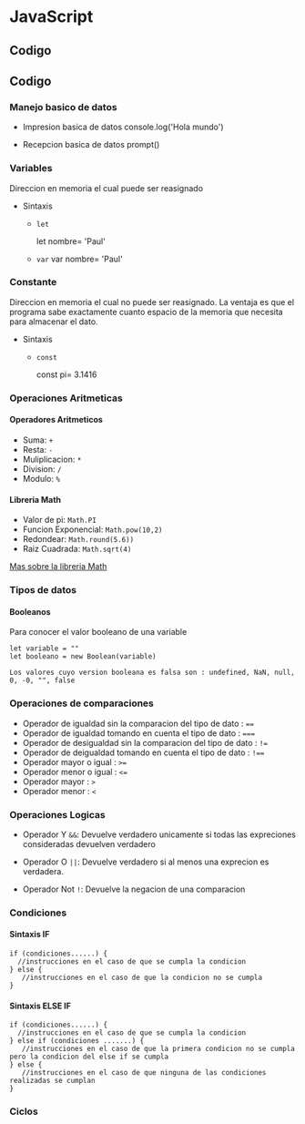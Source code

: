 # JavaScript
## Codigo
## Codigo
### Manejo basico de datos
* Impresion basica de datos
console.log('Hola mundo')

* Recepcion basica de datos
prompt()

### Variables
Direccion en memoria el cual puede ser reasignado
* Sintaxis

  * `let`

    let nombre= 'Paul'

  * `var`
      var nombre= 'Paul'

### Constante
Direccion en memoria el cual no puede ser reasignado. La ventaja es que el programa sabe exactamente cuanto espacio de la memoria que necesita para almacenar el dato.

* Sintaxis

  * `const`

    const pi= 3.1416

### Operaciones Aritmeticas
#### Operadores Aritmeticos
 * Suma: `+` 
 * Resta: `-`
 * Muliplicacion: `*`
 * Division: `/`
 * Modulo: `%`
 
 #### Libreria Math
 
 * Valor de pi: `Math.PI`
 * Funcion Exponencial: `Math.pow(10,2)`
 * Redondear: `Math.round(5.6))`
 * Raiz Cuadrada: `Math.sqrt(4)`

 [Mas sobre la libreria Math](https://www.w3schools.com/js/js_math.asp)

### Tipos de datos
#### Booleanos
Para conocer el valor booleano de una variable

```
let variable = ""
let booleano = new Boolean(variable)
```
`Los valores cuyo version booleana es falsa son :
undefined, NaN, null, 0, -0, "", false`

### Operaciones de comparaciones

* Operador de igualdad sin la comparacion del tipo de dato : `==`
* Operador de igualdad tomando en cuenta el tipo de dato : `===`
* Operador de desigualdad sin la comparacion del tipo de dato : `!=`
* Operador de deigualdad tomando en cuenta el tipo de dato : `!==`
* Operador mayor o igual : `>=`
* Operador menor o igual : `<=`
* Operador mayor : `>`
* Operador menor : `<`

### Operaciones Logicas
* Operador Y `&&`: Devuelve verdadero unicamente si todas las expreciones consideradas devuelven verdadero

* Operador O `||`: Devuelve verdadero si al menos una exprecion es verdadera.

* Operador Not `!`: Devuelve la negacion de una comparacion

### Condiciones

#### Sintaxis IF
```
if (condiciones......) {
  //instrucciones en el caso de que se cumpla la condicion
} else {
   //instrucciones en el caso de que la condicion no se cumpla
}
```
#### Sintaxis ELSE IF
```
if (condiciones......) {
  //instrucciones en el caso de que se cumpla la condicion
} else if (condiciones .......) {
   //instrucciones en el caso de que la primera condicion no se cumpla pero la condicion del else if se cumpla
} else {
   //instrucciones en el caso de que ninguna de las condiciones realizadas se cumplan
}
```


### Ciclos
  


